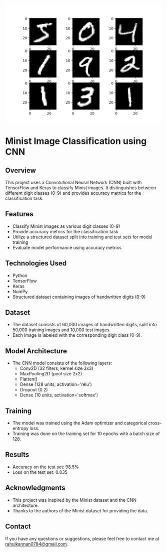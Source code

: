 ![Minist Image Example](image.png)

# Minist Image Classification using CNN

## Overview

This project uses a Convolutional Neural Network (CNN) built with TensorFlow and Keras to classify Minist images. It distinguishes between different digit classes (0-9) and provides accuracy metrics for the classification task.

## Features

* Classify Minist images as various digit classes (0-9)
* Provide accuracy metrics for the classification task
* Utilize a structured dataset split into training and test sets for model training
* Evaluate model performance using accuracy metrics

## Technologies Used

* Python
* TensorFlow
* Keras
* NumPy
* Structured dataset containing images of handwritten digits (0-9)

## Dataset

* The dataset consists of 60,000 images of handwritten digits, split into 50,000 training images and 10,000 test images.
* Each image is labeled with the corresponding digit class (0-9).

## Model Architecture

* The CNN model consists of the following layers:
	+ Conv2D (32 filters, kernel size 3x3)
	+ MaxPooling2D (pool size 2x2)
	+ Flatten()
	+ Dense (128 units, activation='relu')
	+ Dropout (0.2)
	+ Dense (10 units, activation='softmax')

## Training

* The model was trained using the Adam optimizer and categorical cross-entropy loss.
* Training was done on the training set for 10 epochs with a batch size of 128.

## Results

* Accuracy on the test set: 98.5%
* Loss on the test set: 0.035

## Acknowledgments

* This project was inspired by the Minist dataset and the CNN architecture.
* Thanks to the authors of the Minist dataset for providing the data.

## Contact

If you have any questions or suggestions, please feel free to contact me at [rahulkannan0784@gmail.com](mailto:rahulkannan0784@gmail.com).
